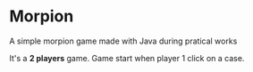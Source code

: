 # Morpion
A simple morpion game made with Java during pratical works

It's a **2 players** game.
Game start when player 1 click on a case.
